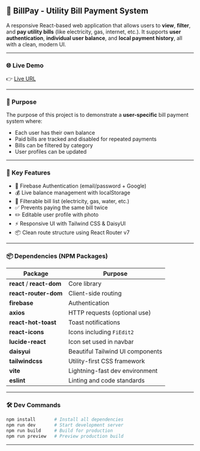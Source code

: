 

## 🧾 BillPay - Utility Bill Payment System

A responsive React-based web application that allows users to **view**, **filter**, and **pay utility bills** (like electricity, gas, internet, etc.). It supports **user authentication**, **individual user balance**, and **local payment history**, all with a clean, modern UI.

---

### 🌐 Live Demo

👉 [Live URL](https://fastcassh.netlify.app/)


---

### 🎯 Purpose

The purpose of this project is to demonstrate a **user-specific** bill payment system where:

* Each user has their own balance
* Paid bills are tracked and disabled for repeated payments
* Bills can be filtered by category
* User profiles can be updated

---

### 🚀 Key Features

* 🔐 Firebase Authentication (email/password + Google)
* 💰 Live balance management with localStorage
* 📄 Filterable bill list (electricity, gas, water, etc.)
* ✅ Prevents paying the same bill twice
* ✏️ Editable user profile with photo
* ⚡ Responsive UI with Tailwind CSS & DaisyUI
* 📦 Clean route structure using React Router v7

---

### 📦 Dependencies (NPM Packages)

| Package                   | Purpose                          |
| ------------------------- | -------------------------------- |
| **react** / **react-dom** | Core library                     |
| **react-router-dom**      | Client-side routing              |
| **firebase**              | Authentication                   |
| **axios**                 | HTTP requests (optional use)     |
| **react-hot-toast**       | Toast notifications              |
| **react-icons**           | Icons including `FiEdit2`        |
| **lucide-react**          | Icon set used in navbar          |
| **daisyui**               | Beautiful Tailwind UI components |
| **tailwindcss**           | Utility-first CSS framework      |
| **vite**                  | Lightning-fast dev environment   |
| **eslint**                | Linting and code standards       |

---

### 🛠️ Dev Commands

```bash
npm install       # Install all dependencies
npm run dev       # Start development server
npm run build     # Build for production
npm run preview   # Preview production build
```

---





